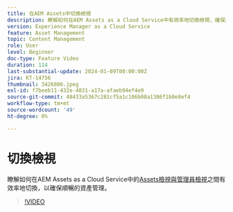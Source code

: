 ```yaml
---
title: 在AEM Assets中切換檢視
description: 瞭解如何在AEM Assets as a Cloud Service中有效率地切換檢視，確保順暢的資產管理。
version: Experience Manager as a Cloud Service
feature: Asset Management
topic: Content Management
role: User
level: Beginner
doc-type: Feature Video
duration: 114
last-substantial-update: 2024-01-09T00:00:00Z
jira: KT-14756
thumbnail: 3426806.jpeg
exl-id: f7beeb11-432e-4831-a17a-afaeb94ef4e9
source-git-commit: 48433a5367c281cf5a1c106b08a1306f1b0e8ef4
workflow-type: tm+mt
source-wordcount: '49'
ht-degree: 0%

---
```


# 切換檢視

瞭解如何在AEM Assets as a Cloud Service中的[Assets檢視與管理員檢視](https://experienceleague.adobe.com/docs/experience-manager-cloud-service/content/assets/overview.html?lang=zh-Hant#persona-based-experiences)之間有效率地切換，以確保順暢的資產管理。

>[!VIDEO](https://video.tv.adobe.com/v/3426806/?learn=on)
